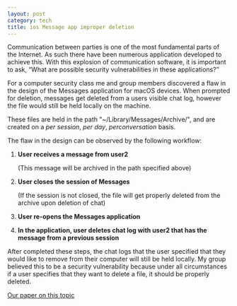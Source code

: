 ```yaml
---
layout: post
category: tech
title: ios Message app improper deletion
---
```


Communication between parties is one of the most fundamental parts of the Internet. As such there have been numerous application developed to achieve this. With this explosion of communication software, it is important to ask, “What are possible security vulnerabilities in these applications?”

For a computer security class me and group members discovered a flaw in the design of the Messages application for macOS devices. When prompted for deletion, messages get deleted from a users visible chat log, however the file would still be held locally on the machine.

These files are held in the path "~/Library/Messages/Archive/<date>", and are created on a *per session*, *per day*, *perconversation* basis.
  
The flaw in the design can be observed by the following workflow:
1. __User receives a message from user2__ 

    (This message will be archived in the path specified above)
  
2. **User closes the session of Messages**

    (If the session is not closed, the file will get properly deleted from the archive upon deletion of chat)
3. **User re-opens the Messages application**
4. **In the application, user deletes chat log with user2 that has the message from a previous session**

After completed these steps, the chat logs that the user specified that they would like to remove from their computer will still be held locally. My group believed this to be a security vulnerability because under all circumstances if a user specifies that they want to delete a file, it should be properly deleted.



[Our paper on this topic](https://docs.google.com/document/d/19rjm4gdiN9G9KKw2alxmD76Si2UuGU8ydO_Z0VI_MHM/edit)
